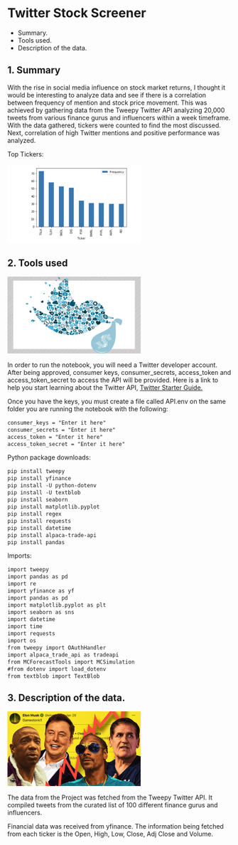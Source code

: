 # Twitter Stock Screener

+ Summary.
+ Tools used.
+ Description of the data.

## 1. Summary

With the rise in social media influence on stock market returns, I thought it would be interesting to analyze data and see if there is a correlation between frequency of mention and stock price movement. This was achieved by gathering data from the Tweepy Twitter API analyzing 20,000 tweets from various finance gurus and influencers within a week timeframe. With the data gathered, tickers were counted to find the most discussed. Next, correlation of high Twitter mentions and positive performance was analyzed.

Top Tickers:

<img src ="Photos/ticker_symbols.png" alt="twitter" width="300"/>

## 2. Tools used

<img src ="Photos/twitter_bird.png" alt="twitter" width="300"/>

In order to run the notebook, you will need a Twitter developer account. After being approved, consumer keys, consumer_secrets, access_token and access_token_secret to access the API will be provided. Here is a link to help you start learning about the Twitter API, [Twitter Starter Guide.](https://developer.twitter.com/en/docs/twitter-api/getting-started/guide)

Once you have the keys, you must create a file called API.env on the same folder you are running the notebook with the following:

```
consumer_keys = "Enter it here"
consumer_secrets = "Enter it here"
access_token = "Enter it here"
access_token_secret = "Enter it here"
```

Python package downloads:

```
pip install tweepy
pip install yfinance 
pip install -U python-dotenv
pip install -U textblob
pip install seaborn
pip install matplotlib.pyplot
pip install regex
pip install requests
pip install datetime
pip install alpaca-trade-api
pip install pandas
```

Imports:
```
import tweepy
import pandas as pd
import re
import yfinance as yf
import pandas as pd
import matplotlib.pyplot as plt
import seaborn as sns
import datetime
import time
import requests
import os
from tweepy import OAuthHandler
import alpaca_trade_api as tradeapi
from MCForecastTools import MCSimulation
#from dotenv import load_dotenv
from textblob import TextBlob
```

## 3. Description of the data.

<img src ="Photos/twitter_stock_influencers.jpg" alt="twitter" width="300"/>

The data from the Project was fetched from the Tweepy Twitter API. It compiled tweets from the curated list of 100 different finance gurus and influencers. 

Financial data was received from yfinance. The information being fetched from each ticker is the Open, High, Low, Close, Adj Close and Volume.




